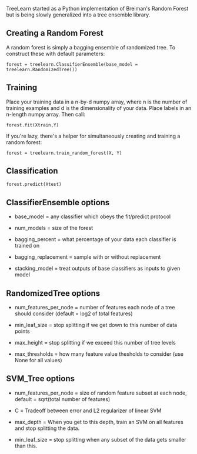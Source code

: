 TreeLearn started as a Python implementation of Breiman's Random Forest 
but is being slowly generalized into a tree ensemble library. 


## Creating a Random Forest

A random forest is simply a bagging ensemble of randomized tree. To construct
these with default parameters:

    forest = treelearn.ClassifierEnsemble(base_model = treelearn.RandomizedTree())


## Training

Place your training data in a n-by-d numpy array, where n is the number of 
training  examples and d is the dimensionality of your data. 
Place labels in an n-length numpy array. Then call: 

    forest.fit(Xtrain,Y)

If you're lazy, there's a helper for simultaneously creating and training a random forest:

    forest = treelearn.train_random_forest(X, Y)


## Classification

    forest.predict(Xtest)
 

## ClassifierEnsemble options

 * base_model = any classifier which obeys the fit/predict protocol

 * num_models = size of the forest 
 
 * bagging_percent = what percentage of your data each classifier is trained on
 
 * bagging_replacement = sample with or without replacement 

 * stacking_model = treat outputs of base classifiers as inputs to given model

 
## RandomizedTree options 
    
 * num_features_per_node = number of features each node of a tree should
        consider (default = log2 of total features)
    
 * min_leaf_size = stop splitting if we get down to this number of data points 

 * max_height = stop splitting if we exceed this number of tree levels

 * max_thresholds = how many feature value thesholds to consider (use None for all values)

## SVM_Tree options 
 * num_features_per_node = size of random feature subset at each node, 
        default = sqrt(total number of features)
 
 * C = Tradeoff between error and L2 regularizer of linear SVM
        
 * max_depth = When you get to this depth, train an SVM on all features 
        and stop splitting the data. 
        
 * min_leaf_size = stop splitting when any subset of the data gets smaller 
        than this. 
